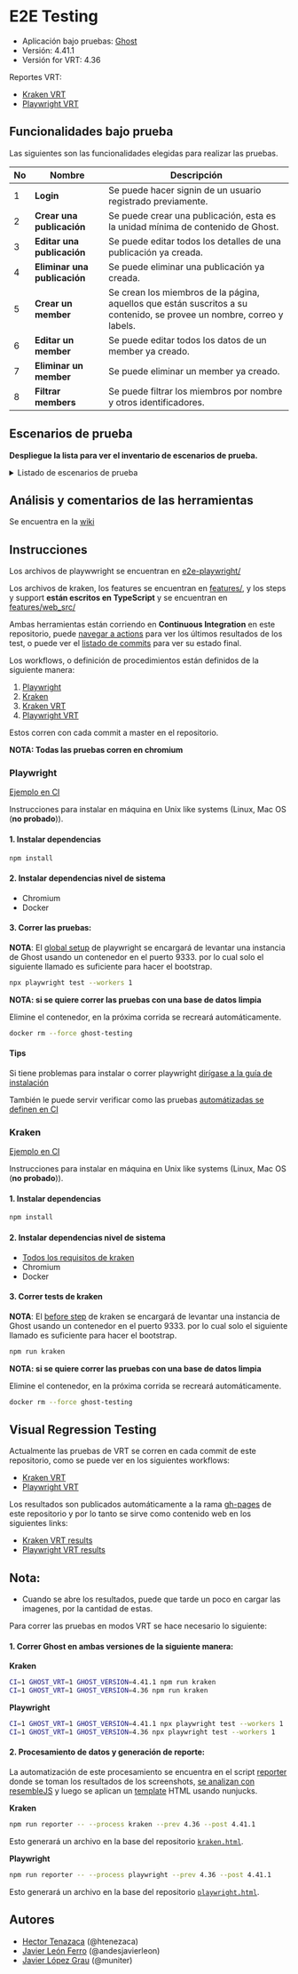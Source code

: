 # E2E Testing

- Aplicación bajo pruebas: [Ghost](https://github.com/TryGhost/Ghost)
- Versión: 4.41.1
- Versión for VRT: 4.36

Reportes VRT:

- [Kraken VRT](https://muniter.github.io/e2e_testing_assignment/kraken.html)
- [Playwright VRT](https://muniter.github.io/e2e_testing_assignment/playwright.html)

## Funcionalidades bajo prueba

Las siguientes son las funcionalidades elegidas para realizar las pruebas.

| No  | Nombre                       | Descripción                                                                                                            |
| --- | ---------------------------- | ---------------------------------------------------------------------------------------------------------------------- |
| 1   | **Login**                    | Se puede hacer signin de un usuario registrado previamente.                                                            |
| 2   | **Crear una publicación**    | Se puede crear una publicación, esta es la unidad mínima de contenido de Ghost.                                        |
| 3   | **Editar una publicación**   | Se puede editar todos los detalles de una publicación ya creada.                                                       |
| 4   | **Eliminar una publicación** | Se puede eliminar una publicación ya creada.                                                                           |
| 5   | **Crear un member**          | Se crean los miembros de la página, aquellos que están suscritos a su contenido, se provee un nombre, correo y labels. |
| 6   | **Editar un member**         | Se puede editar todos los datos de un member ya creado.                                                                |
| 7   | **Eliminar un member**       | Se puede eliminar un member ya creado.                                                                                 |
| 8   | **Filtrar members**          | Se puede filtrar los miembros por nombre y otros identificadores.                                                      |

## Escenarios de prueba

**Despliegue la lista para ver el inventario de escenarios de prueba.**

<details>
<summary>Listado de escenarios de prueba</summary>

**Nota**: Solo son 15 por [autorización del profesor Mario Linares](https://github.com/muniter/e2e_testing_assignment/wiki#an%C3%A1lisis-y-comentarios-sobre-herramientas)

| Número | Nombre                                   | Descripción                                                                                                                                                                                                                                                                                             |
| ------ | ---------------------------------------- | ------------------------------------------------------------------------------------------------------------------------------------------------------------------------------------------------------------------------------------------------------------------------------------------------------- |
| 1      | Create member                            | Login<br>Crear miembro<br>Revisar que el miembro fue creado                                                                                                                                                                                                                                             |
| 2      | Create member with same name             | Login<br>Crear miembro con nombre A y email X<br>Revisar que el miembro fue creado<br>Crear miembro con nombre A y email Y<br>Revisar que el miembro fue creado                                                                                                                                         |
| 3      | Create member invalid email              | Login<br>Crear miembro con email invalido<br>Intentar guardar<br>Ver que guardar falla                                                                                                                                                                                                                  |
| 4      | Create member without name               | Login<br>Crear miembro sin nombre<br>Revisar que el miembro fue creado                                                                                                                                                                                                                                  |
| 5      | Create member duplicate email            | Login<br>Crear miembro con email X<br>Validar creación<br>Crear miembro con email Y<br>Validar creación<br>Editar miembro con email Y colocando email de X<br>Intentar guardar<br>Verificar fallo del guardado por duplicado                                                                            |
| 6      | Create member retry                      | Login<br>Crear miembro con email invalido<br>Intentar guardar<br>Confirmar que falló por invalidez<br>Cambiar emaill a email valido<br>Guardar<br>Revisar que el miembro aparece en la lista bien creado                                                                                                |
| 7      | Delete member                            | Login<br>Crear miembro<br>Revisar que el miembro fue creado<br>Entrar a vista de edición de miembro<br>Eliminar miembro<br>Revisar que no aparece y ha sido eliminado correctamente                                                                                                                     |
| 8      | Filter member                            | Login<br>Crear miembro con nombre A<br>Crear miembro con nombre B<br>Filtrar miembro usando parte distintiva del nombre de A<br>Asegurar que aparezca en la lista el miembro A<br>Asegurar que no aparezca en la lista el miembro B                                                                     |
| 9      | Filter member delete                     | Login<br>Crear miembro con nombre A y email B<br>Crear miembro con nombre A y email C<br>Filtrar miembros usando el nombre A<br>Hacer una operación eliminar filtrados<br>Volver a la lista general<br>Filtrar nuevamente con nombre A<br>Validar que ninguno de los miembros con correo B y C aparecen |
| 10     | Filter member remove label               | Login<br>Crear miembro A con label X<br>Crear miembro B con label X<br>Filtrar miembros<br>Hacer una operación múltiple eliminar label X<br>Entrar a vista miembro A y verificar que no tiene label X<br>Entrar a vista miembro B y verificar que no tiene label X                                      |
| 11     | Create post                              | Login<br>Crear Post con título y contenido<br>Publicar Post<br>Validar creación del Post                                                                                                                                                                                                                |
| 12     | Create post without content              | Login<br>Crear Post sin contenido<br>Publicar Post<br>Validar creación del Post                                                                                                                                                                                                                         |
| 13     | Create multiple post with the same title | Login<br>Crear Post con titulo X<br>Publicar Post<br>Validar creación del Post<br>Crear post con titulo X<br>Publicar Post<br>Validar creación del Post                                                                                                                                                 |
| 14     | Create post and edit it                  | Login<br>Crear Post<br>Publicar Post<br>Editar Post<br>Validar Post publicado                                                                                                                                                                                                                           |
| 15     | Create post and delete it                | Login<br>Crear Post<br>Publicar Post<br>Eliminar Post                                                                                                                                                                                                                                                   |

</details>

## Análisis y comentarios de las herramientas

Se encuentra en la [wiki](https://github.com/muniter/e2e_testing_assignment/wiki)

## Instrucciones

Los archivos de playwwright se encuentran en [e2e-playwright/](https://github.com/muniter/e2e_testing_assignment/tree/main/e2e-playwright/tests)

Los archivos de kraken, los features se encuentran en [features/](https://github.com/muniter/e2e_testing_assignment/tree/main/features), y los steps y support **están escritos en TypeScript** y se encuentran en [features/web_src/](https://github.com/muniter/e2e_testing_assignment/tree/main/features/web_src)

Ambas herramientas están corriendo en **Continuous Integration** en este repositorio, puede [navegar a actions](https://github.com/muniter/e2e_testing_assignment/actions) para ver los últimos resultados de los test, o puede ver el [listado de commits](https://github.com/muniter/e2e_testing_assignment/commits/main) para ver su estado final.

Los workflows, o definición de procedimientos están definidos de la siguiente manera:

1. [Playwright](https://github.com/muniter/e2e_testing_assignment/blob/main/.github/workflows/playwright.yml)
1. [Kraken](https://github.com/muniter/e2e_testing_assignment/blob/main/.github/workflows/kraken.yml)
1. [Kraken VRT](https://github.com/muniter/e2e_testing_assignment/blob/main/.github/workflows/kraken_vrt.yml#L1)
1. [Playwright VRT](https://github.com/muniter/e2e_testing_assignment/blob/main/.github/workflows/playwright_vrt.yml#L1)

Estos corren con cada commit a master en el repositorio.

**NOTA: Todas las pruebas corren en chromium**

### Playwright

[Ejemplo en CI](https://github.com/muniter/e2e_testing_assignment/blob/main/.github/workflows/playwright.yml)

Instrucciones para instalar en máquina en Unix like systems (Linux, Mac OS (**no probado**)).

#### 1. Instalar dependencias

```bash
npm install
```

#### 2. Instalar dependencias nivel de sistema

- Chromium
- Docker

#### 3. Correr las pruebas:

**NOTA**: El [global setup](https://github.com/muniter/e2e_testing_assignment/blob/main/global-setup.ts) de playwright se encargará de levantar una instancia de Ghost usando un contenedor en el puerto 9333. por lo cual solo el siguiente llamado es suficiente para hacer el bootstrap.

```bash
npx playwright test --workers 1
```

**NOTA: si se quiere correr las pruebas con una base de datos limpia**

Elimine el contenedor, en la próxima corrida se recreará automáticamente.

```bash
docker rm --force ghost-testing
```

#### Tips

Si tiene problemas para instalar o correr playwright [dirígase a la guía de instalación](https://playwright.dev/docs/intro#installation)

También le puede servir verificar como las pruebas [automátizadas se definen en CI](https://github.com/muniter/e2e_testing_assignment/blob/main/.github/workflows/playwright.yml)

### Kraken

[Ejemplo en CI](https://github.com/muniter/e2e_testing_assignment/blob/main/.github/workflows/kraken.yml)

Instrucciones para instalar en máquina en Unix like systems (Linux, Mac OS (**no probado**)).

#### 1. Instalar dependencias

```bash
npm install
```

#### 2. Instalar dependencias nivel de sistema

- [Todos los requisitos de kraken](https://github.com/TheSoftwareDesignLab/Kraken#-installation)
- Chromium
- Docker

#### 3. Correr tests de kraken

**NOTA**: El [before step](https://github.com/muniter/e2e_testing_assignment/blob/main/features/web_src/support/hooks.ts#L11) de kraken se encargará de levantar una instancia de Ghost usando un contenedor en el puerto 9333. por lo cual solo el siguiente llamado es suficiente para hacer el bootstrap.

```bash
npm run kraken
```

**NOTA: si se quiere correr las pruebas con una base de datos limpia**

Elimine el contenedor, en la próxima corrida se recreará automáticamente.

```bash
docker rm --force ghost-testing
```

## Visual Regression Testing

Actualmente las pruebas de VRT se corren en cada commit de este repositorio, como se puede ver en los siguientes workflows:

- [Kraken VRT](https://github.com/muniter/e2e_testing_assignment/blob/main/.github/workflows/kraken_vrt.yml#L1)
- [Playwright VRT](https://github.com/muniter/e2e_testing_assignment/blob/main/.github/workflows/playwright_vrt.yml#L1)

Los resultados son publicados automáticamente a la rama [gh-pages](https://github.com/muniter/e2e_testing_assignment/tree/gh-pages) de este repositorio y por lo tanto se sirve como contenido web en los siguientes links:

- [Kraken VRT results](https://muniter.github.io/e2e_testing_assignment/kraken.html)
- [Playwright VRT results](https://muniter.github.io/e2e_testing_assignment/playwright.html)

## Nota:

- Cuando se abre los resultados, puede que tarde un poco en cargar las imagenes, por la cantidad de estas.

Para correr las pruebas en modos VRT se hace necesario lo siguiente:

#### 1. Correr Ghost en ambas versiones de la siguiente manera:

**Kraken**

```bash
CI=1 GHOST_VRT=1 GHOST_VERSION=4.41.1 npm run kraken
CI=1 GHOST_VRT=1 GHOST_VERSION=4.36 npm run kraken
```

**Playwright**

```bash
CI=1 GHOST_VRT=1 GHOST_VERSION=4.41.1 npx playwright test --workers 1
CI=1 GHOST_VRT=1 GHOST_VERSION=4.36 npx playwright test --workers 1
```

#### 2. Procesamiento de datos y generación de reporte:

La automatización de este procesamiento se encuentra en el script [reporter](https://github.com/muniter/e2e_testing_assignment/blob/main/shared/reporter/index.ts#L12) donde se toman los resultados de los screenshots, [se analizan con resembleJS](https://github.com/muniter/e2e_testing_assignment/blob/main/shared/reporter/index.ts#L143) y luego se aplican un [template](https://github.com/muniter/e2e_testing_assignment/blob/main/shared/reporter/template.html#L1) HTML usando nunjucks.

**Kraken**

```bash
npm run reporter -- --process kraken --prev 4.36 --post 4.41.1
```

Esto generará un archivo en la base del repositorio [`kraken.html`](https://muniter.github.io/e2e_testing_assignment/kraken.html).

**Playwright**

```bash
npm run reporter -- --process playwright --prev 4.36 --post 4.41.1
```

Esto generará un archivo en la base del repositorio [`playwright.html`](https://muniter.github.io/e2e_testing_assignment/playwright.html).

## Autores

- [Hector Tenazaca](https://github.com/htenezaca) (@htenezaca)
- [Javier León Ferro](https://github.com/andesjavierleon) (@andesjavierleon)
- [Javier López Grau](https://github.com/muniter) (@muniter)
